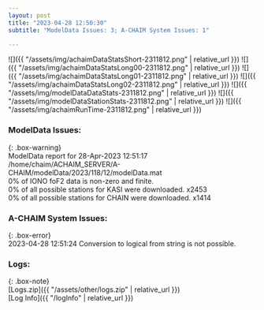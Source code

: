 ```yaml
---
layout: post
title: "2023-04-28 12:50:30"
subtitle: "ModelData Issues: 3; A-CHAIM System Issues: 1"

---
```


![]({{ "/assets/img/achaimDataStatsShort-2311812.png" | relative_url }})
![]({{ "/assets/img/achaimDataStatsLong00-2311812.png" | relative_url }})
![]({{ "/assets/img/achaimDataStatsLong01-2311812.png" | relative_url }})
![]({{ "/assets/img/achaimDataStatsLong02-2311812.png" | relative_url }})
![]({{ "/assets/img/modelDataDataStats-2311812.png" | relative_url }})
![]({{ "/assets/img/modelDataStationStats-2311812.png" | relative_url }})
![]({{ "/assets/img/achaimRunTime-2311812.png" | relative_url }})


### ModelData Issues:  
  
{: .box-warning}  
 ModelData report for 28-Apr-2023 12:51:17   
 /home/chaim/ACHAIM_SERVER/A-CHAIM/modelData/2023/118/12/modelData.mat   
 0% of IONO foF2 data is non-zero and finite.   
 0% of all possible stations for KASI were downloaded. x2453   
 0% of all possible stations for CHAIN were downloaded. x1414   
  
### A-CHAIM System Issues:  
  
{: .box-error}  
2023-04-28 12:51:24 Conversion to logical from string is not possible.  

### Logs:  
  
{: .box-note}  
[Logs.zip]({{ "/assets/other/logs.zip" | relative_url }})  
[Log Info]({{ "/logInfo" | relative_url }})  
